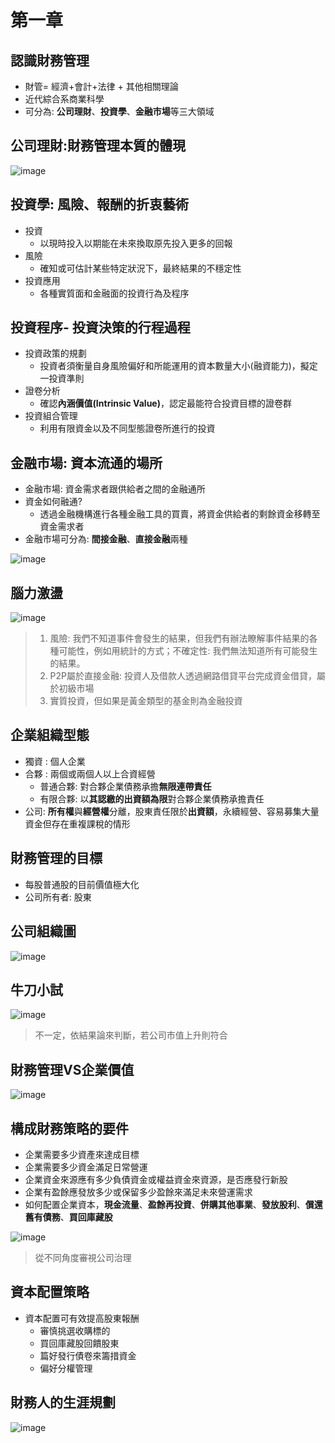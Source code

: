 # 第一章
## 認識財務管理
* 財管= 經濟+會計+法律 + 其他相關理論
* 近代綜合系商業科學
* 可分為: **公司理財**、**投資學**、**金融市場**等三大領域
## 公司理財:財務管理本質的體現
![image](https://user-images.githubusercontent.com/62127656/154001044-ef099931-c3da-4ed3-81d7-cb6f5401fafb.png)
## 投資學: 風險、報酬的折衷藝術
* 投資
   * 以現時投入以期能在未來換取原先投入更多的回報
* 風險
   * 確知或可估計某些特定狀況下，最終結果的不穩定性
* 投資應用
   * 各種實質面和金融面的投資行為及程序
## 投資程序- 投資決策的行程過程
* 投資政策的規劃
   * 投資者須衡量自身風險偏好和所能運用的資本數量大小(融資能力)，擬定一投資準則
* 證卷分析
   * 確認**內涵價值(Intrinsic Value)**，認定最能符合投資目標的證卷群
* 投資組合管理
   * 利用有限資金以及不同型態證卷所進行的投資
## 金融市場: 資本流通的場所
* 金融市場: 資金需求者跟供給者之間的金融通所
* 資金如何融通?
   * 透過金融機構進行各種金融工具的買賣，將資金供給者的剩餘資金移轉至資金需求者
* 金融市場可分為: **間接金融**、**直接金融**兩種

![image](https://user-images.githubusercontent.com/62127656/154003681-f7b5e5d3-0b4e-4c56-b61d-a3a47286804b.png)

## 腦力激盪
![image](https://user-images.githubusercontent.com/62127656/154005924-85bf229d-f086-4093-94e6-f29c28875eb6.png)
>1. 風險: 我們不知道事件會發生的結果，但我們有辦法瞭解事件結果的各種可能性，例如用統計的方式；不確定性: 我們無法知道所有可能發生的結果。
>2. P2P屬於直接金融: 投資人及借款人透過網路借貸平台完成資金借貸，屬於初級市場
>3. 實質投資，但如果是黃金類型的基金則為金融投資
## 企業組織型態
* 獨資 : 個人企業
* 合夥 : 兩個或兩個人以上合資經營
   * 普通合夥: 對合夥企業債務承擔**無限連帶責任**
   * 有限合夥: 以**其認繳的出資額為限**對合夥企業債務承擔責任
* 公司: **所有權**與**經營權**分離，股東責任限於**出資額**，永續經營、容易募集大量資金但存在重複課稅的情形

## 財務管理的目標
* 每股普通股的目前價值極大化
* 公司所有者: 股東
## 公司組織圖
![image](https://user-images.githubusercontent.com/62127656/153999923-169579da-3d7c-4e15-9661-e9342c518fdc.png)
## 牛刀小試
![image](https://user-images.githubusercontent.com/62127656/154006917-6cd6b766-ffd8-4fef-b72e-8f4e2b896377.png)
>不一定，依結果論來判斷，若公司市值上升則符合

## 財務管理VS企業價值
![image](https://user-images.githubusercontent.com/62127656/154007365-3635d8d9-24b3-426e-b4df-e3b78b7e6dcd.png)
## 構成財務策略的要件
* 企業需要多少資產來達成目標
* 企業需要多少資金滿足日常營運
* 企業資金來源應有多少負債資金或權益資金來資源，是否應發行新股
* 企業有盈餘應發放多少或保留多少盈餘來滿足未來營運需求
* 如何配置企業資本，**現金流量**、**盈餘再投資**、**併購其他事業**、**發放股利**、**償還舊有債務**、**買回庫藏股**

![image](https://user-images.githubusercontent.com/62127656/154008372-f6010e9d-92e7-4890-8cc1-630a4938d6f6.png)
>從不同角度審視公司治理

## 資本配置策略
* 資本配置可有效提高股東報酬
  * 審慎挑選收購標的
  * 買回庫藏股回饋股東
  * 篇好發行債卷來籌措資金
  * 偏好分權管理

## 財務人的生涯規劃

![image](https://user-images.githubusercontent.com/62127656/154009003-49399930-f862-4eb5-bdc0-5cb3b3727222.png)

